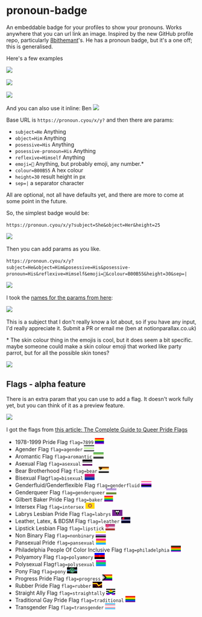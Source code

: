 # pronoun-badge

An embeddable badge for your profiles to show your pronouns. Works anywhere that you can url link an image. Inspired by the new GitHub profile repo, particularly [8bithemant](https://github.com/8bithemant/8bithemant)'s. He has a pronoun badge, but it's a one off; this is generalised.

Here's a few examples

![](https://pronoun.cyou/x/y?subject=He&object=Him&posessive=His&posessive-pronoun=His&reflexive=Himself&emoji=👫&colour=B00B55&height=30&sep=|)

![](https://pronoun.cyou/x/y?subject=She&object=Her&posessive=Hers&posessive-pronoun=Hers&reflexive=Herself&emoji=👫👩🏼‍🤝‍👩🏻&colour=05968c&height=30&sep=⨝)

![](https://pronoun.cyou/x/y?subject=She&object=Her&posessive=Hers&height=20)

And you can also use it inline: Ben ![](https://pronoun.cyou/x/y?subject=He&object=Him&height=20)

Base URL is `https://pronoun.cyou/x/y?` and then there are params:

- `subject=He` Anything
- `object=Him` Anything
- `posessive=His` Anything
- `posessive-pronoun=His` Anything
- `reflexive=Himself` Anything
- `emoji=👫` Anything, but probably emoji, any number.\*
- `colour=B00B55` A hex colour
- `height=30` result height in px
- `sep=|` a separator character

All are optional, not all have defaults yet, and there are more to come at some point in the future.

So, the simplest badge would be:

`https://pronoun.cyou/x/y?subject=She&object=Her&height=25`

![](https://pronoun.cyou/x/y?subject=She&object=Her)

Then you can add params as you like.

`https://pronoun.cyou/x/y?subject=He&object=Him&posessive=His&posessive-pronoun=His&reflexive=Himself&emoji=👫&colour=B00B55&height=30&sep=|`

![](https://pronoun.cyou/x/y?subject=He&object=Him&posessive=His&posessive-pronoun=His&reflexive=Himself&emoji=👫&colour=B00B55&height=30&sep=|)

I took the [names for the params from here](https://uwm.edu/lgbtrc/support/gender-pronouns/):

![](https://uwm.edu/lgbtrc/wp-content/uploads/sites/162/2016/04/Pronoun-cards-2016-01-768x439.png)

This is a subject that I don't really know a lot about, so if you have any input, I'd really appreciate it. Submit a PR or email me (ben at notionparallax.co.uk)

\* The skin colour thing in the emojis is cool, but it does seem a bit specific. maybe someone could make a skin colour emoji that worked like party parrot, but for all the possible skin tones?

![](https://cultofthepartyparrot.com/parrots/hd/parrot.gif)

## Flags - alpha feature

There is an extra param that you can use to add a flag. It doesn't work fully yet, but you can think of it as a preview feature.

![](https://pronoun.cyou/x/y?subject=She&object=Her&posessive=Hers&posessive-pronoun=Hers&reflexive=Herself&emoji=👩🏾‍🤝‍👩🏽✊&colour=B00B55&height=30&sep=%20|%20&flag=straightally)

I got the flags from [this article: The Complete Guide to Queer Pride Flags](https://www.pride.com/pride/2018/6/13/complete-guide-queer-pride-flags-0)

<style>
li img {height:1rem;}
</style>

- 1978-1999 Pride Flag `flag=7899` ![](https://raw.githubusercontent.com/notionparallax/pronoun-badge/master/flags/7899.jpg)
- Agender Flag `flag=agender` ![](https://raw.githubusercontent.com/notionparallax/pronoun-badge/master/flags/Agender.jpg)
- Aromantic Flag `flag=aromantic` ![](https://raw.githubusercontent.com/notionparallax/pronoun-badge/master/flags/Aromantic.jpg)
- Asexual Flag `flag=asexual` ![](https://raw.githubusercontent.com/notionparallax/pronoun-badge/master/flags/Asexual.jpg)
- Bear Brotherhood Flag `flag=bear` ![](https://raw.githubusercontent.com/notionparallax/pronoun-badge/master/flags/Bear.png)
- Bisexual Flag`flag=bisexual` ![](https://raw.githubusercontent.com/notionparallax/pronoun-badge/master/flags/Bisexual.jpg)
- Genderfluid/Genderflexible Flag `flag=genderfluid` ![](https://raw.githubusercontent.com/notionparallax/pronoun-badge/master/flags/Genderfluid.jpg)
- Genderqueer Flag `flag=genderqueer` ![](https://raw.githubusercontent.com/notionparallax/pronoun-badge/master/flags/Genderqueer.jpg)
- Gilbert Baker Pride Flag `flag=baker` ![](https://raw.githubusercontent.com/notionparallax/pronoun-badge/master/flags/Baker.jpg)
- Intersex Flag `flag=intersex` ![](https://raw.githubusercontent.com/notionparallax/pronoun-badge/master/flags/Intersex.png)
- Labrys Lesbian Pride Flag `flag=labrys` ![](https://raw.githubusercontent.com/notionparallax/pronoun-badge/master/flags/Labrys.jpg)
- Leather, Latex, & BDSM Flag `flag=leather` ![](https://raw.githubusercontent.com/notionparallax/pronoun-badge/master/flags/Leather.png)
- Lipstick Lesbian Flag `flag=lipstick` ![](https://raw.githubusercontent.com/notionparallax/pronoun-badge/master/flags/Lipstick.jpg)
- Non Binary Flag `flag=nonbinary` ![](https://raw.githubusercontent.com/notionparallax/pronoun-badge/master/flags/NonBinary.jpg)
- Pansexual Pride `flag=pansexual` ![](https://raw.githubusercontent.com/notionparallax/pronoun-badge/master/flags/Pansexual.jpg)
- Philadelphia People Of Color Inclusive Flag `flag=philadelphia` ![](https://raw.githubusercontent.com/notionparallax/pronoun-badge/master/flags/Philadelphia.jpg)
- Polyamory Flag `flag=polyamory` ![](https://raw.githubusercontent.com/notionparallax/pronoun-badge/master/flags/Polyamory.png)
- Polysexual Flag`flag=polysexual` ![](https://raw.githubusercontent.com/notionparallax/pronoun-badge/master/flags/Polysexual.png)
- Pony Flag `flag=pony` ![](https://raw.githubusercontent.com/notionparallax/pronoun-badge/master/flags/Pony.jpg)
- Progress Pride Flag `flag=progress` ![](https://raw.githubusercontent.com/notionparallax/pronoun-badge/master/flags/Progress.jpg)
- Rubber Pride Flag `flag=rubber` ![](https://raw.githubusercontent.com/notionparallax/pronoun-badge/master/flags/Rubber.png)
- Straight Ally Flag `flag=straightally` ![](https://raw.githubusercontent.com/notionparallax/pronoun-badge/master/flags/StraightAlly.jpg)
- Traditional Gay Pride Flag `flag=traditional` ![](https://raw.githubusercontent.com/notionparallax/pronoun-badge/master/flags/Traditional.jpg)
- Transgender Flag `flag=transgender` ![](https://raw.githubusercontent.com/notionparallax/pronoun-badge/master/flags/Transgender.jpg)

